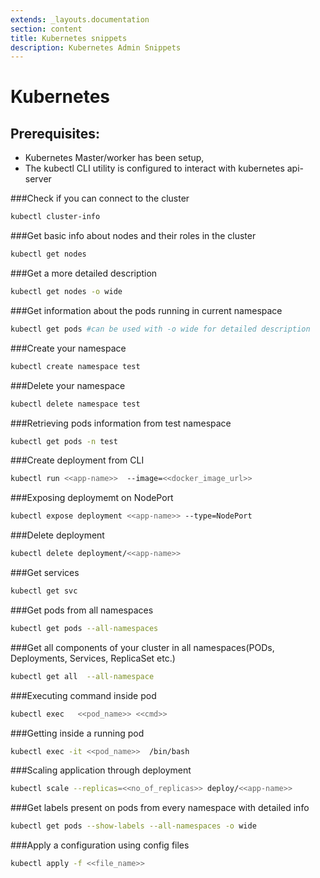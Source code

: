 ```yaml
---
extends: _layouts.documentation
section: content
title: Kubernetes snippets
description: Kubernetes Admin Snippets
---
```


# Kubernetes
## Prerequisites: 
* Kubernetes Master/worker has been setup, 
* The kubectl CLI utility is configured to interact with kubernetes api-server

###Check if you can connect to the cluster
```sh
kubectl cluster-info
```

###Get basic info about nodes and their roles in the cluster
```sh
kubectl get nodes
```

###Get a more detailed description
```bash
kubectl get nodes -o wide
```

###Get information about the pods running in current namespace
```sh
kubectl get pods #can be used with -o wide for detailed description
```

###Create your namespace
```sh
kubectl create namespace test
```


###Delete your namespace
```sh
kubectl delete namespace test
```

###Retrieving pods information from test namespace
```sh
kubectl get pods -n test
```

###Create deployment from CLI
```sh
kubectl run <<app-name>>  --image=<<docker_image_url>>
```

###Exposing deploymemt on NodePort
```sh
kubectl expose deployment <<app-name>> --type=NodePort
```

###Delete deployment
```sh
kubectl delete deployment/<<app-name>>
```

###Get services
```sh
kubectl get svc
```

###Get pods from all namespaces
```sh
kubectl get pods --all-namespaces
```

###Get all components of your cluster in all namespaces(PODs, Deployments, Services, ReplicaSet etc.)
```sh
kubectl get all  --all-namespace
```

###Executing command inside pod
```sh
kubectl exec   <<pod_name>> <<cmd>>
```

###Getting inside a running pod
```sh
kubectl exec -it <<pod_name>>  /bin/bash
```

###Scaling application through deployment
```sh
kubectl scale --replicas=<<no_of_replicas>> deploy/<<app-name>>
```

###Get labels present on pods from every namespace with detailed info
```sh
kubectl get pods --show-labels --all-namespaces -o wide
```

###Apply a configuration using config files
```sh
kubectl apply -f <<file_name>>
```

